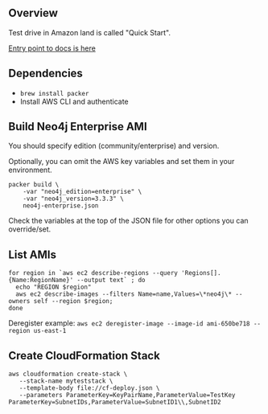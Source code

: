 ## Overview

Test drive in Amazon land is called "Quick Start".

[Entry point to docs is here](https://aws-quickstart.github.io/)

## Dependencies

* `brew install packer`
* Install AWS CLI and authenticate

## Build Neo4j Enterprise AMI

You should specify edition (community/enterprise) and version.

Optionally, you can omit the AWS key variables and set them in your environment.

```
packer build \
    -var "neo4j_edition=enterprise" \
    -var "neo4j_version=3.3.3" \
    neo4j-enterprise.json
```

Check the variables at the top of the JSON file for other options you can override/set.

## List AMIs

```
for region in `aws ec2 describe-regions --query 'Regions[].{Name:RegionName}' --output text` ; do
  echo "REGION $region" 
  aws ec2 describe-images --filters Name=name,Values=\*neo4j\* --owners self --region $region;
done
```

Deregister example: `aws ec2 deregister-image --image-id ami-650be718 --region us-east-1`

## Create CloudFormation Stack

```
aws cloudformation create-stack \
   --stack-name myteststack \
   --template-body file://cf-deploy.json \
   --parameters ParameterKey=KeyPairName,ParameterValue=TestKey ParameterKey=SubnetIDs,ParameterValue=SubnetID1\\,SubnetID2
```